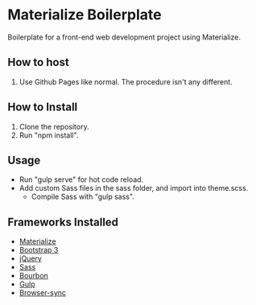 # Materialize Boilerplate
Boilerplate for a front-end web development project using Materialize.

## How to host
1. Use Github Pages like normal. The procedure isn't any different.

## How to Install
1. Clone the repository.
2. Run "npm install".

## Usage
- Run "gulp serve" for hot code reload.
- Add custom Sass files in the sass folder, and import into theme.scss.
  - Compile Sass with "gulp sass".

## Frameworks Installed
- [Materialize](http://materializecss.com/)
- [Bootstrap 3](http://getbootstrap.com/)
- [jQuery](https://api.jquery.com/)
- [Sass](http://sass-lang.com/guide)
- [Bourbon](http://bourbon.io/docs/)
- [Gulp](https://github.com/gulpjs/gulp/blob/master/docs/getting-started.md)
- [Browser-sync](https://www.browsersync.io/docs/gulp)
